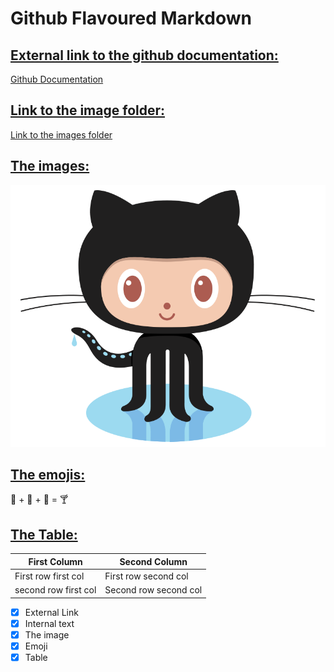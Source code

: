 # Github Flavoured Markdown

## [External link to the github documentation:](#External-Link)
[Github Documentation](https://help.github.com/en)

## [Link to the image folder:](#Internal-text)
[Link to the images folder](./images)

## [The images:](#The-image)
![some image](./images/logo.png)

## [The emojis:](#emoji)
 🍓 + 🍌 + 🥛 = 🍸


## [The Table:](#Table)

| First Column | Second Column |
| ------- | ----- |
|First row first col|First row second col|
|second row first col|Second row second col|

- [x] External Link
- [x] Internal text
- [x] The image
- [X] Emoji
- [x] Table
